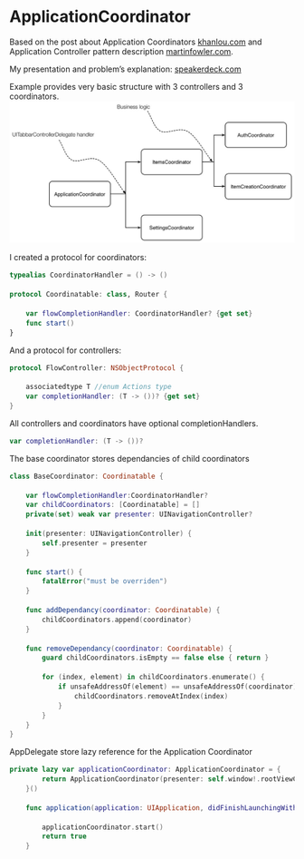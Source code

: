 # ApplicationCoordinator
Based on the post about Application Coordinators [khanlou.com](http://khanlou.com/2015/10/coordinators-redux/) and Application Controller pattern description [martinfowler.com](http://martinfowler.com/eaaCatalog/applicationController.html).

My presentation and problem’s explanation: [speakerdeck.com](https://speakerdeck.com/andreypanov/introducing-application-coordinator)

Example provides very basic structure with 3 controllers and 3 coordinators.
![](/str.jpg)

I created a protocol for coordinators:
```swift
typealias CoordinatorHandler = () -> ()

protocol Coordinatable: class, Router {
    
    var flowCompletionHandler: CoordinatorHandler? {get set}
    func start()
}
```
And a protocol for controllers:
```swift
protocol FlowController: NSObjectProtocol {
    
    associatedtype T //enum Actions type
    var completionHandler: (T -> ())? {get set}
}
```
All controllers and coordinators have optional completionHandlers.
```swift
var completionHandler: (T -> ())?
```
The base coordinator stores dependancies of child coordinators
```swift
class BaseCoordinator: Coordinatable {
    
    var flowCompletionHandler:CoordinatorHandler?
    var childCoordinators: [Coordinatable] = []
    private(set) weak var presenter: UINavigationController?
    
    init(presenter: UINavigationController) {
        self.presenter = presenter
    }
    
    func start() {
        fatalError("must be overriden")
    }
    
    func addDependancy(coordinator: Coordinatable) {
        childCoordinators.append(coordinator)
    }
    
    func removeDependancy(coordinator: Coordinatable) {
        guard childCoordinators.isEmpty == false else { return }
        
        for (index, element) in childCoordinators.enumerate() {
            if unsafeAddressOf(element) == unsafeAddressOf(coordinator) {
                childCoordinators.removeAtIndex(index)
            }
        }
    }
}
```
AppDelegate store lazy reference for the Application Coordinator
```swift
private lazy var applicationCoordinator: ApplicationCoordinator = {
        return ApplicationCoordinator(presenter: self.window!.rootViewController as! UITabBarController)
    }()

    func application(application: UIApplication, didFinishLaunchingWithOptions launchOptions: [NSObject: AnyObject]?) -> Bool {
        
        applicationCoordinator.start()
        return true
    }
```